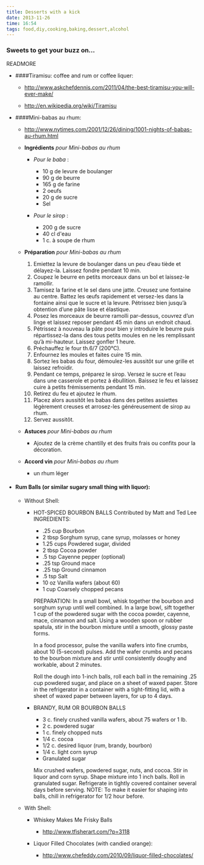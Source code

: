 ```yaml
---
title: Desserts with a kick
date: 2013-11-26
time: 16:54
tags: food,diy,cooking,baking,dessert,alcohol
---
```


### Sweets to get your buzz on...
READMORE

* ####Tiramisu: coffee and rum or coffee liquer:
    
    * http://www.askchefdennis.com/2011/04/the-best-tiramisu-you-will-ever-make/
    
    * http://en.wikipedia.org/wiki/Tiramisu


* ####Mini-babas au rhum: 
    * http://www.nytimes.com/2001/12/26/dining/1001-nights-of-babas-au-rhum.html  
    * **Ingrédients** *pour Mini-babas au rhum*

        * *Pour le baba* :
            - 10 g de levure de boulanger
            - 90 g de beurre
            - 165 g de farine
            - 2 oeufs
            - 20 g de sucre
            - Sel

        * *Pour le sirop* :
            - 200 g de sucre
            - 40 cl d'eau
            - 1 c. à soupe de rhum


    * **Préparation** 
      *pour Mini-babas au rhum*
        1. Emiettez la levure de boulanger dans un peu d’eau tiède et délayez-la. Laissez fondre pendant 10 min. 
        2. Coupez le beurre en petits morceaux dans un bol et laissez-le ramollir. 
        3. Tamisez la farine et le sel dans une jatte. Creusez une fontaine au centre. Battez les œufs rapidement et versez-les dans la fontaine ainsi que le sucre et la levure. Pétrissez bien jusqu’à obtention d’une pâte lisse et élastique.
        4. Posez les morceaux de beurre ramolli par-dessus, couvrez d’un linge et laissez reposer pendant 45 min dans un endroit chaud. 
        5. Pétrissez à nouveau la pâte pour bien y introduire le beurre puis répartissez-la dans des tous petits moules en ne les remplissant qu’à mi-hauteur. Laissez gonfler 1 heure. 
        6. Préchauffez le four th.6/7 (200°C).
        7. Enfournez les moules et faites cuire 15 min. 
        8. Sortez les babas du four, démoulez-les aussitôt sur une grille et laissez refroidir. 
        9. Pendant ce temps, préparez le sirop. Versez le sucre et l’eau dans une casserole et portez à ébullition. Baissez le feu et laissez cuire à petits frémissements pendant 15 min. 
        10. Retirez du feu et ajoutez le rhum. 
        11. Placez alors aussitôt les babas dans des petites assiettes légèrement creuses et arrosez-les généreusement de sirop au rhum. 
        12. Servez aussitôt.

    * **Astuces** 
      *pour Mini-babas au rhum*
         - Ajoutez de la crème chantilly et des fruits frais ou confits pour la décoration.
  
    * **Accord vin**
      *pour Mini-babas au rhum*
         - un rhum léger


* #### Rum Balls (or similar sugary small thing with liquor):
    - Without Shell:
        * HOT-SPICED BOURBON BALLS
          Contributed by Matt and Ted Lee
          INGREDIENTS:
            - .25 cup Bourbon
            - 2 tbsp Sorghum syrup, cane syrup, molasses or honey
            - 1.25 cups Powdered sugar, divided
            - 2 tbsp Cocoa powder
            - .5 tsp Cayenne pepper (optional)
            - .25 tsp Ground mace
            - .25 tsp Ground cinnamon
            - .5 tsp Salt
            - 10 oz Vanilla wafers (about 60)
            - 1 cup Coarsely chopped pecans

          PREPARATION:
          In a small bowl, whisk together the bourbon and sorghum syrup until well combined. In a large bowl, sift together 1 cup of the powdered sugar with the cocoa powder, cayenne, mace, cinnamon and salt. Using a wooden spoon or rubber spatula, stir in the bourbon mixture until a smooth, glossy paste forms.


          In a food processor, pulse the vanilla wafers into fine crumbs, about 10 (5-second) pulses. Add the wafer crumbs and pecans to the bourbon mixture and stir until consistently doughy and workable, about 2 minutes.


          Roll the dough into 1-inch balls, roll each ball in the remaining .25 cup powdered sugar, and place on a sheet of waxed paper. Store in the refrigerator in a container with a tight-fitting lid, with a sheet of waxed paper between layers, for up to 4 days.

        * BRANDY, RUM OR BOURBON BALLS   
          - 3 c. finely crushed vanilla wafers, about 75 wafers or 1 lb.
          - 2 c. powdered sugar
          - 1 c. finely chopped nuts
          - 1/4 c. cocoa
          - 1/2 c. desired liquor (rum, brandy, bourbon)
          - 1/4 c. light corn syrup
          - Granulated sugar

          Mix crushed wafers, powdered sugar, nuts, and cocoa. Stir in liquor and corn syrup. Shape mixture into 1 inch balls. Roll in granulated sugar. Refrigerate in tightly covered container several days before serving.
          NOTE: To make it easier for shaping into balls, chill in refrigerator for 1/2 hour before.


    - With Shell:
        - Whiskey Makes Me Frisky Balls 
            - http://www.tfisherart.com/?p=3118
    
        - Liquor Filled Chocolates (with candied orange):
            - http://www.chefeddy.com/2010/09/liquor-filled-chocolates/ 
